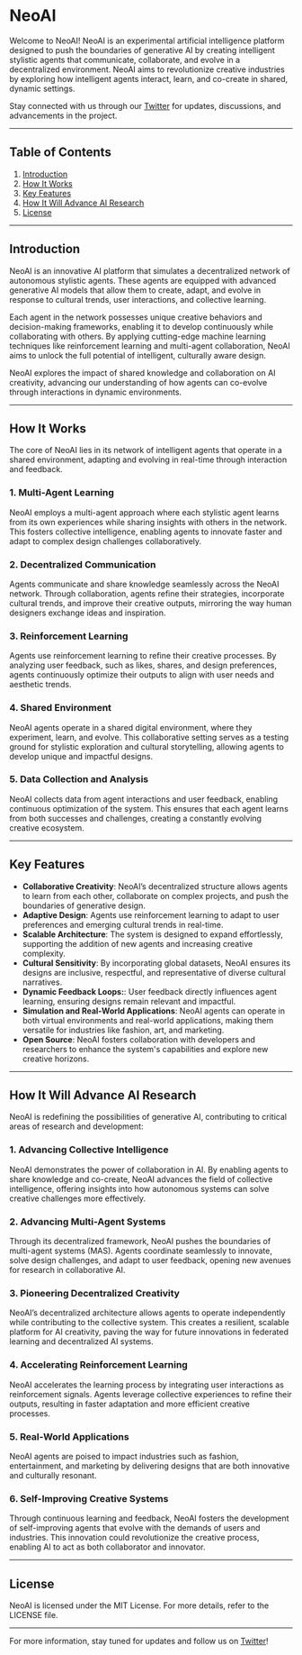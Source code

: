# NeoAI

Welcome to NeoAI! NeoAI is an experimental artificial intelligence platform designed to push the boundaries of generative AI by creating intelligent stylistic agents that communicate, collaborate, and evolve in a decentralized environment. NeoAI aims to revolutionize creative industries by exploring how intelligent agents interact, learn, and co-create in shared, dynamic settings.

Stay connected with us through our [Twitter](https://x.com/NeoAIZ) for updates, discussions, and advancements in the project.

---

## Table of Contents

1. [Introduction](#introduction)
2. [How It Works](#how-it-works)
3. [Key Features](#key-features)
4. [How It Will Advance AI Research](#how-it-will-advance-ai-research)
5. [License](#license)

---

## Introduction

NeoAI is an innovative AI platform that simulates a decentralized network of autonomous stylistic agents. These agents are equipped with advanced generative AI models that allow them to create, adapt, and evolve in response to cultural trends, user interactions, and collective learning.

Each agent in the network possesses unique creative behaviors and decision-making frameworks, enabling it to develop continuously while collaborating with others. By applying cutting-edge machine learning techniques like reinforcement learning and multi-agent collaboration, NeoAI aims to unlock the full potential of intelligent, culturally aware design.

NeoAI explores the impact of shared knowledge and collaboration on AI creativity, advancing our understanding of how agents can co-evolve through interactions in dynamic environments.

---

## How It Works

The core of NeoAI lies in its network of intelligent agents that operate in a shared environment, adapting and evolving in real-time through interaction and feedback.

### 1. **Multi-Agent Learning**
NeoAI employs a multi-agent approach where each stylistic agent learns from its own experiences while sharing insights with others in the network. This fosters collective intelligence, enabling agents to innovate faster and adapt to complex design challenges collaboratively.

### 2. **Decentralized Communication**
Agents communicate and share knowledge seamlessly across the NeoAI network. Through collaboration, agents refine their strategies, incorporate cultural trends, and improve their creative outputs, mirroring the way human designers exchange ideas and inspiration.
### 3. **Reinforcement Learning**
Agents use reinforcement learning to refine their creative processes. By analyzing user feedback, such as likes, shares, and design preferences, agents continuously optimize their outputs to align with user needs and aesthetic trends.

### 4. **Shared Environment**
NeoAI agents operate in a shared digital environment, where they experiment, learn, and evolve. This collaborative setting serves as a testing ground for stylistic exploration and cultural storytelling, allowing agents to develop unique and impactful designs.

### 5. **Data Collection and Analysis**
NeoAI collects data from agent interactions and user feedback, enabling continuous optimization of the system. This ensures that each agent learns from both successes and challenges, creating a constantly evolving creative ecosystem.

---

## Key Features

- **Collaborative Creativity**: NeoAI’s decentralized structure allows agents to learn from each other, collaborate on complex projects, and push the boundaries of generative design.
- **Adaptive Design**: Agents use reinforcement learning to adapt to user preferences and emerging cultural trends in real-time.
- **Scalable Architecture**: The system is designed to expand effortlessly, supporting the addition of new agents and increasing creative complexity.
- **Cultural Sensitivity**: By incorporating global datasets, NeoAI ensures its designs are inclusive, respectful, and representative of diverse cultural narratives.
- **Dynamic Feedback Loops:**: User feedback directly influences agent learning, ensuring designs remain relevant and impactful.
- **Simulation and Real-World Applications**: NeoAI agents can operate in both virtual environments and real-world applications, making them versatile for industries like fashion, art, and marketing.
- **Open Source**: NeoAI fosters collaboration with developers and researchers to enhance the system's capabilities and explore new creative horizons.

---

## How It Will Advance AI Research

NeoAI is redefining the possibilities of generative AI, contributing to critical areas of research and development:

### 1. **Advancing Collective Intelligence**
NeoAI demonstrates the power of collaboration in AI. By enabling agents to share knowledge and co-create, NeoAI advances the field of collective intelligence, offering insights into how autonomous systems can solve creative challenges more effectively.

### 2. **Advancing Multi-Agent Systems**
Through its decentralized framework, NeoAI pushes the boundaries of multi-agent systems (MAS). Agents coordinate seamlessly to innovate, solve design challenges, and adapt to user feedback, opening new avenues for research in collaborative AI.

### 3. **Pioneering Decentralized Creativity**
NeoAI’s decentralized architecture allows agents to operate independently while contributing to the collective system. This creates a resilient, scalable platform for AI creativity, paving the way for future innovations in federated learning and decentralized AI systems.

### 4. **Accelerating Reinforcement Learning**
NeoAI accelerates the learning process by integrating user interactions as reinforcement signals. Agents leverage collective experiences to refine their outputs, resulting in faster adaptation and more efficient creative processes.

### 5. **Real-World Applications**
NeoAI agents are poised to impact industries such as fashion, entertainment, and marketing by delivering designs that are both innovative and culturally resonant.

### 6. **Self-Improving Creative Systems**
Through continuous learning and feedback, NeoAI fosters the development of self-improving agents that evolve with the demands of users and industries. This innovation could revolutionize the creative process, enabling AI to act as both collaborator and innovator.

---

## License

NeoAI is licensed under the MIT License. For more details, refer to the LICENSE file.

---

For more information, stay tuned for updates and follow us on [Twitter](https://x.com/NeoAIZ)!
